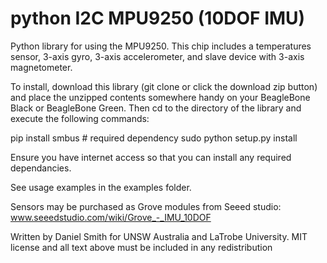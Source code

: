 python I2C MPU9250 (10DOF IMU)
=============================

Python library for using the MPU9250. This chip includes a temperatures sensor, 3-axis gyro, 3-axis accelerometer, and slave device with 3-axis magnetometer.

To install, download this library (git clone or click the download zip button) and place the unzipped contents somewhere handy on your BeagleBone Black or BeagleBone Green. Then cd to the directory of the library and execute the following commands:

pip install smbus # required dependency
sudo python setup.py install

Ensure you have internet access so that you can install any required dependancies.

See usage examples in the examples folder.

Sensors may be purchased as Grove modules from Seeed studio:
www.seeedstudio.com/wiki/Grove_-_IMU_10DOF


Written by Daniel Smith for UNSW Australia and LaTrobe University.
MIT license and all text above must be included in any redistribution
